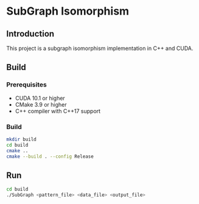 # SubGraph Isomorphism 

## Introduction
This project is a subgraph isomorphism implementation in C++ and CUDA.

## Build

### Prerequisites
* CUDA 10.1 or higher
* CMake 3.9 or higher
* C++ compiler with C++17 support

### Build
```bash
mkdir build
cd build
cmake ..
cmake --build . --config Release
```

## Run
```bash
cd build
./SubGraph <pattern_file> <data_file> <output_file>
```
